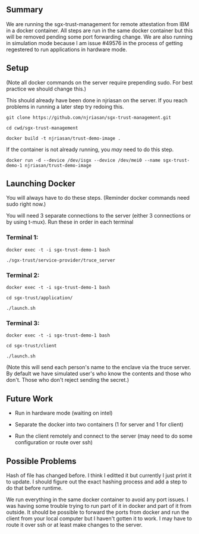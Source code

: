 ## Summary

We are running the sgx-trust-management for remote attestation from IBM in a docker container. All steps are run in the same docker container but this will be removed pending some port forwarding change. We are also running in simulation mode because I am issue #49576 in the process of getting regestered to run applications in hardware mode.

## Setup

(Note all docker commands on the server require prepending sudo. For best practice we should change this.)

This should already have been done in njriasan on the server. If you reach problems in running a later step try redoing this.

```
git clone https://github.com/njriasan/sgx-trust-management.git

cd cwd/sgx-trust-management

docker build -t njriasan/trust-demo-image .
```

If the container is not already running, you *may* need to do this step.

```
docker run -d --device /dev/isgx --device /dev/mei0 --name sgx-trust-demo-1 njriasan/trust-demo-image
```

## Launching Docker

You will always have to do these steps.
(Reminder docker commands need sudo right now.)

You will need 3 separate connections to the server (either 3 connections or by using t-mux). Run these in order in each terminal

### Terminal 1:

```
docker exec -t -i sgx-trust-demo-1 bash

./sgx-trust/service-provider/truce_server
```

### Terminal 2:

```
docker exec -t -i sgx-trust-demo-1 bash

cd sgx-trust/application/

./launch.sh
```

### Terminal 3:

```
docker exec -t -i sgx-trust-demo-1 bash

cd sgx-trust/client

./launch.sh
```

(Note this will send each person's name to the enclave via the truce server. By default we have simulated user's who know the contents and those who don't. Those who don't reject sending the secret.)

## Future Work

- Run in hardware mode (waiting on intel)

- Separate the docker into two containers (1 for server and 1 for client)

- Run the client remotely and connect to the server (may need to do some configuration or route over ssh)

## Possible Problems

Hash of file has changed before. I think I editted it but currently I just print it to update. I should figure out the exact hashing process and add a step to do that before runtime.

We run everything in the same docker container to avoid any port issues. I was having some trouble trying to run part of it in docker and part of it from outside. It should be possible to forward the ports from docker and run the client from your local computer but I haven't gotten it to work. I may have to route it over ssh or at least make changes to the server.

